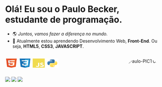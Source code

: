 # Olá! Eu sou o Paulo Becker, estudante de programação.

* 🌎 _Juntos, vamos fazer a diferença no mundo._
* 🌱 Atualmente estou aprendendo Desenvolvimento Web, **Front-End**. Ou seja, **HTML5**, **CSS3**, **JAVASCRIPT**.

<div style="display: inline_block"><br>
  <img align="center" alt="Paulo-HTML" height="30" width="40" src="https://raw.githubusercontent.com/devicons/devicon/master/icons/html5/html5-original.svg">
  <img align="center" alt="Paulo-CSS" height="30" width="40" src="https://raw.githubusercontent.com/devicons/devicon/master/icons/css3/css3-original.svg">
  <img align="center" alt="Paulo-JS" height="30" width="40" src="https://raw.githubusercontent.com/devicons/devicon/master/icons/javascript/javascript-plain.svg">
  <img align="center" alt="Paulo-PYTHON" height="30" width="40" src="https://raw.githubusercontent.com/devicons/devicon/master/icons/python/python-original.svg">
  <img align="right" alt="Paulo-PICTURE" height="150" style="border-radius:50px;" src="https://media.discordapp.net/attachments/798754850158411776/1056521459952009346/olhos-sorrindo-fundo.png">
</div>

##
  
<div>
  <a href = "mailto:prcb_0614@hotmail.com"><img src="https://img.shields.io/badge/Microsoft_Outlook-0078D4?style=for-the-badge&logo=microsoft-outlook&logoColor=white" target="_blank"></a>
  <a href="https://www.instagram.com/paulobeckers1/" target="_blank"><img src="https://img.shields.io/badge/-Instagram-%23E4405F?style=for-the-badge&logo=instagram&logoColor=white" target="_blank"></a>
  <a href="https://www.linkedin.com/in/paulobeckers1/" target="_blank"><img src="https://img.shields.io/badge/-LinkedIn-%230077B5?style=for-the-badge&logo=linkedin&logoColor=white" target="_blank"></a>

</div>